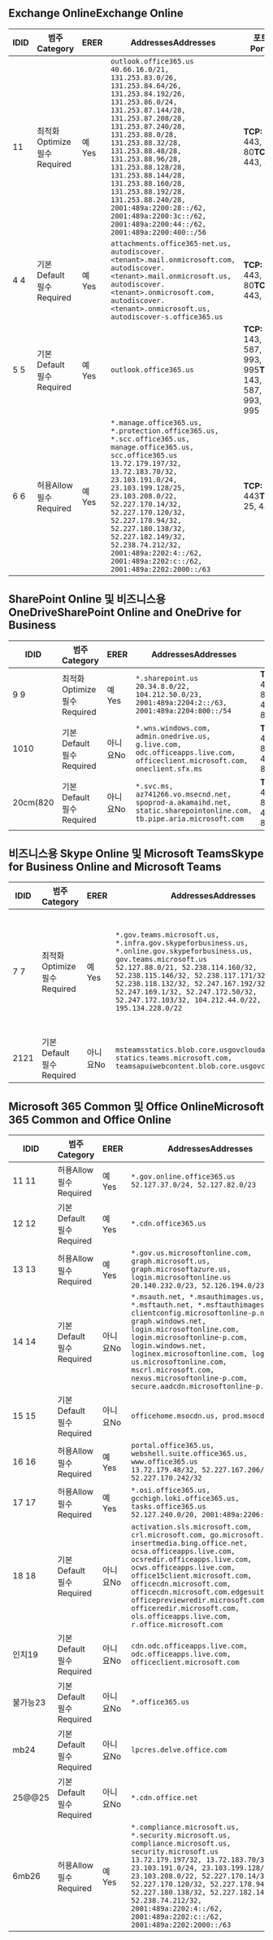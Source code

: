<!--THIS FILE IS AUTOMATICALLY GENERATED. MANUAL CHANGES WILL BE OVERWRITTEN.-->
<!--Please contact the Office 365 Endpoints team with any questions.-->
<!--USGovGCCHigh endpoints version 2020082800-->
<!--File generated 2020-09-28 14:02:12.9073-->

## <a name="exchange-online"></a><span data-ttu-id="47b6d-101">Exchange Online</span><span class="sxs-lookup"><span data-stu-id="47b6d-101">Exchange Online</span></span>

<span data-ttu-id="47b6d-102">ID</span><span class="sxs-lookup"><span data-stu-id="47b6d-102">ID</span></span> | <span data-ttu-id="47b6d-103">범주</span><span class="sxs-lookup"><span data-stu-id="47b6d-103">Category</span></span> | <span data-ttu-id="47b6d-104">ER</span><span class="sxs-lookup"><span data-stu-id="47b6d-104">ER</span></span> | <span data-ttu-id="47b6d-105">Addresses</span><span class="sxs-lookup"><span data-stu-id="47b6d-105">Addresses</span></span> | <span data-ttu-id="47b6d-106">포트</span><span class="sxs-lookup"><span data-stu-id="47b6d-106">Ports</span></span>
-- | -------------------- | --- | ------------------------------------------------------------------------------------------------------------------------------------------------------------------------------------------------------------------------------------------------------------------------------------------------------------------------------------------------------------------------------------------------------------------------------------------------ | -------------------------------
<span data-ttu-id="47b6d-107">1</span><span class="sxs-lookup"><span data-stu-id="47b6d-107">1</span></span> | <span data-ttu-id="47b6d-108">최적화</span><span class="sxs-lookup"><span data-stu-id="47b6d-108">Optimize</span></span><BR><span data-ttu-id="47b6d-109">필수</span><span class="sxs-lookup"><span data-stu-id="47b6d-109">Required</span></span> | <span data-ttu-id="47b6d-110">예</span><span class="sxs-lookup"><span data-stu-id="47b6d-110">Yes</span></span> | `outlook.office365.us`<BR>`40.66.16.0/21, 131.253.83.0/26, 131.253.84.64/26, 131.253.84.192/26, 131.253.86.0/24, 131.253.87.144/28, 131.253.87.208/28, 131.253.87.240/28, 131.253.88.0/28, 131.253.88.32/28, 131.253.88.48/28, 131.253.88.96/28, 131.253.88.128/28, 131.253.88.144/28, 131.253.88.160/28, 131.253.88.192/28, 131.253.88.240/28, 2001:489a:2200:28::/62, 2001:489a:2200:3c::/62, 2001:489a:2200:44::/62, 2001:489a:2200:400::/56` | <span data-ttu-id="47b6d-111">**TCP:** 443, 80</span><span class="sxs-lookup"><span data-stu-id="47b6d-111">**TCP:** 443, 80</span></span>
<span data-ttu-id="47b6d-112">4 </span><span class="sxs-lookup"><span data-stu-id="47b6d-112">4</span></span> | <span data-ttu-id="47b6d-113">기본</span><span class="sxs-lookup"><span data-stu-id="47b6d-113">Default</span></span><BR><span data-ttu-id="47b6d-114">필수</span><span class="sxs-lookup"><span data-stu-id="47b6d-114">Required</span></span> | <span data-ttu-id="47b6d-115">예</span><span class="sxs-lookup"><span data-stu-id="47b6d-115">Yes</span></span> | `attachments.office365-net.us, autodiscover.<tenant>.mail.onmicrosoft.com, autodiscover.<tenant>.mail.onmicrosoft.us, autodiscover.<tenant>.onmicrosoft.com, autodiscover.<tenant>.onmicrosoft.us, autodiscover-s.office365.us` | <span data-ttu-id="47b6d-116">**TCP:** 443, 80</span><span class="sxs-lookup"><span data-stu-id="47b6d-116">**TCP:** 443, 80</span></span>
<span data-ttu-id="47b6d-117">5 </span><span class="sxs-lookup"><span data-stu-id="47b6d-117">5</span></span> | <span data-ttu-id="47b6d-118">기본</span><span class="sxs-lookup"><span data-stu-id="47b6d-118">Default</span></span><BR><span data-ttu-id="47b6d-119">필수</span><span class="sxs-lookup"><span data-stu-id="47b6d-119">Required</span></span> | <span data-ttu-id="47b6d-120">예</span><span class="sxs-lookup"><span data-stu-id="47b6d-120">Yes</span></span> | `outlook.office365.us` | <span data-ttu-id="47b6d-121">**TCP:** 143, 25, 587, 993, 995</span><span class="sxs-lookup"><span data-stu-id="47b6d-121">**TCP:** 143, 25, 587, 993, 995</span></span>
<span data-ttu-id="47b6d-122">6 </span><span class="sxs-lookup"><span data-stu-id="47b6d-122">6</span></span> | <span data-ttu-id="47b6d-123">허용</span><span class="sxs-lookup"><span data-stu-id="47b6d-123">Allow</span></span><BR><span data-ttu-id="47b6d-124">필수</span><span class="sxs-lookup"><span data-stu-id="47b6d-124">Required</span></span> | <span data-ttu-id="47b6d-125">예</span><span class="sxs-lookup"><span data-stu-id="47b6d-125">Yes</span></span> | `*.manage.office365.us, *.protection.office365.us, *.scc.office365.us, manage.office365.us, scc.office365.us`<BR>`13.72.179.197/32, 13.72.183.70/32, 23.103.191.0/24, 23.103.199.128/25, 23.103.208.0/22, 52.227.170.14/32, 52.227.170.120/32, 52.227.178.94/32, 52.227.180.138/32, 52.227.182.149/32, 52.238.74.212/32, 2001:489a:2202:4::/62, 2001:489a:2202:c::/62, 2001:489a:2202:2000::/63` | <span data-ttu-id="47b6d-126">**TCP:** 25, 443</span><span class="sxs-lookup"><span data-stu-id="47b6d-126">**TCP:** 25, 443</span></span>

## <a name="sharepoint-online-and-onedrive-for-business"></a><span data-ttu-id="47b6d-127">SharePoint Online 및 비즈니스용 OneDrive</span><span class="sxs-lookup"><span data-stu-id="47b6d-127">SharePoint Online and OneDrive for Business</span></span>

<span data-ttu-id="47b6d-128">ID</span><span class="sxs-lookup"><span data-stu-id="47b6d-128">ID</span></span> | <span data-ttu-id="47b6d-129">범주</span><span class="sxs-lookup"><span data-stu-id="47b6d-129">Category</span></span> | <span data-ttu-id="47b6d-130">ER</span><span class="sxs-lookup"><span data-stu-id="47b6d-130">ER</span></span> | <span data-ttu-id="47b6d-131">Addresses</span><span class="sxs-lookup"><span data-stu-id="47b6d-131">Addresses</span></span> | <span data-ttu-id="47b6d-132">포트</span><span class="sxs-lookup"><span data-stu-id="47b6d-132">Ports</span></span>
-- | -------------------- | --- | ------------------------------------------------------------------------------------------------------------------------- | ----------------
<span data-ttu-id="47b6d-133">9 </span><span class="sxs-lookup"><span data-stu-id="47b6d-133">9</span></span> | <span data-ttu-id="47b6d-134">최적화</span><span class="sxs-lookup"><span data-stu-id="47b6d-134">Optimize</span></span><BR><span data-ttu-id="47b6d-135">필수</span><span class="sxs-lookup"><span data-stu-id="47b6d-135">Required</span></span> | <span data-ttu-id="47b6d-136">예</span><span class="sxs-lookup"><span data-stu-id="47b6d-136">Yes</span></span> | `*.sharepoint.us`<BR>`20.34.8.0/22, 104.212.50.0/23, 2001:489a:2204:2::/63, 2001:489a:2204:800::/54` | <span data-ttu-id="47b6d-137">**TCP:** 443, 80</span><span class="sxs-lookup"><span data-stu-id="47b6d-137">**TCP:** 443, 80</span></span>
<span data-ttu-id="47b6d-138">10</span><span class="sxs-lookup"><span data-stu-id="47b6d-138">10</span></span> | <span data-ttu-id="47b6d-139">기본</span><span class="sxs-lookup"><span data-stu-id="47b6d-139">Default</span></span><BR><span data-ttu-id="47b6d-140">필수</span><span class="sxs-lookup"><span data-stu-id="47b6d-140">Required</span></span> | <span data-ttu-id="47b6d-141">아니요</span><span class="sxs-lookup"><span data-stu-id="47b6d-141">No</span></span> | `*.wns.windows.com, admin.onedrive.us, g.live.com, odc.officeapps.live.com, officeclient.microsoft.com, oneclient.sfx.ms` | <span data-ttu-id="47b6d-142">**TCP:** 443, 80</span><span class="sxs-lookup"><span data-stu-id="47b6d-142">**TCP:** 443, 80</span></span>
<span data-ttu-id="47b6d-143">20cm(8</span><span class="sxs-lookup"><span data-stu-id="47b6d-143">20</span></span> | <span data-ttu-id="47b6d-144">기본</span><span class="sxs-lookup"><span data-stu-id="47b6d-144">Default</span></span><BR><span data-ttu-id="47b6d-145">필수</span><span class="sxs-lookup"><span data-stu-id="47b6d-145">Required</span></span> | <span data-ttu-id="47b6d-146">아니요</span><span class="sxs-lookup"><span data-stu-id="47b6d-146">No</span></span> | `*.svc.ms, az741266.vo.msecnd.net, spoprod-a.akamaihd.net, static.sharepointonline.com, tb.pipe.aria.microsoft.com` | <span data-ttu-id="47b6d-147">**TCP:** 443, 80</span><span class="sxs-lookup"><span data-stu-id="47b6d-147">**TCP:** 443, 80</span></span>

## <a name="skype-for-business-online-and-microsoft-teams"></a><span data-ttu-id="47b6d-148">비즈니스용 Skype Online 및 Microsoft Teams</span><span class="sxs-lookup"><span data-stu-id="47b6d-148">Skype for Business Online and Microsoft Teams</span></span>

<span data-ttu-id="47b6d-149">ID</span><span class="sxs-lookup"><span data-stu-id="47b6d-149">ID</span></span> | <span data-ttu-id="47b6d-150">범주</span><span class="sxs-lookup"><span data-stu-id="47b6d-150">Category</span></span> | <span data-ttu-id="47b6d-151">ER</span><span class="sxs-lookup"><span data-stu-id="47b6d-151">ER</span></span> | <span data-ttu-id="47b6d-152">Addresses</span><span class="sxs-lookup"><span data-stu-id="47b6d-152">Addresses</span></span> | <span data-ttu-id="47b6d-153">포트</span><span class="sxs-lookup"><span data-stu-id="47b6d-153">Ports</span></span>
-- | -------------------- | --- | --------------------------------------------------------------------------------------------------------------------------------------------------------------------------------------------------------------------------------------------------------------------------------------------------------------------------------- | ---------------------------------------------------
<span data-ttu-id="47b6d-154">7 </span><span class="sxs-lookup"><span data-stu-id="47b6d-154">7</span></span> | <span data-ttu-id="47b6d-155">최적화</span><span class="sxs-lookup"><span data-stu-id="47b6d-155">Optimize</span></span><BR><span data-ttu-id="47b6d-156">필수</span><span class="sxs-lookup"><span data-stu-id="47b6d-156">Required</span></span> | <span data-ttu-id="47b6d-157">예</span><span class="sxs-lookup"><span data-stu-id="47b6d-157">Yes</span></span> | `*.gov.teams.microsoft.us, *.infra.gov.skypeforbusiness.us, *.online.gov.skypeforbusiness.us, gov.teams.microsoft.us`<BR>`52.127.88.0/21, 52.238.114.160/32, 52.238.115.146/32, 52.238.117.171/32, 52.238.118.132/32, 52.247.167.192/32, 52.247.169.1/32, 52.247.172.50/32, 52.247.172.103/32, 104.212.44.0/22, 195.134.228.0/22` | <span data-ttu-id="47b6d-158">**TCP:** 443, 80</span><span class="sxs-lookup"><span data-stu-id="47b6d-158">**TCP:** 443, 80</span></span><BR><span data-ttu-id="47b6d-159">**UDP:** 3478, 3479, 3480, 3481</span><span class="sxs-lookup"><span data-stu-id="47b6d-159">**UDP:** 3478, 3479, 3480, 3481</span></span>
<span data-ttu-id="47b6d-160"> 21</span><span class="sxs-lookup"><span data-stu-id="47b6d-160">21</span></span> | <span data-ttu-id="47b6d-161">기본</span><span class="sxs-lookup"><span data-stu-id="47b6d-161">Default</span></span><BR><span data-ttu-id="47b6d-162">필수</span><span class="sxs-lookup"><span data-stu-id="47b6d-162">Required</span></span> | <span data-ttu-id="47b6d-163">아니요</span><span class="sxs-lookup"><span data-stu-id="47b6d-163">No</span></span> | `msteamsstatics.blob.core.usgovcloudapi.net, statics.teams.microsoft.com, teamsapuiwebcontent.blob.core.usgovcloudapi.net` | <span data-ttu-id="47b6d-164">**TCP:** 443</span><span class="sxs-lookup"><span data-stu-id="47b6d-164">**TCP:** 443</span></span>

## <a name="microsoft-365-common-and-office-online"></a><span data-ttu-id="47b6d-165">Microsoft 365 Common 및 Office Online</span><span class="sxs-lookup"><span data-stu-id="47b6d-165">Microsoft 365 Common and Office Online</span></span>

<span data-ttu-id="47b6d-166">ID</span><span class="sxs-lookup"><span data-stu-id="47b6d-166">ID</span></span> | <span data-ttu-id="47b6d-167">범주</span><span class="sxs-lookup"><span data-stu-id="47b6d-167">Category</span></span> | <span data-ttu-id="47b6d-168">ER</span><span class="sxs-lookup"><span data-stu-id="47b6d-168">ER</span></span> | <span data-ttu-id="47b6d-169">Addresses</span><span class="sxs-lookup"><span data-stu-id="47b6d-169">Addresses</span></span> | <span data-ttu-id="47b6d-170">포트</span><span class="sxs-lookup"><span data-stu-id="47b6d-170">Ports</span></span>
-- | ------------------- | --- | ---------------------------------------------------------------------------------------------------------------------------------------------------------------------------------------------------------------------------------------------------------------------------------------------------------------------------------------------------------------------------------------------- | ----------------
<span data-ttu-id="47b6d-171">11 </span><span class="sxs-lookup"><span data-stu-id="47b6d-171">11</span></span> | <span data-ttu-id="47b6d-172">허용</span><span class="sxs-lookup"><span data-stu-id="47b6d-172">Allow</span></span><BR><span data-ttu-id="47b6d-173">필수</span><span class="sxs-lookup"><span data-stu-id="47b6d-173">Required</span></span> | <span data-ttu-id="47b6d-174">예</span><span class="sxs-lookup"><span data-stu-id="47b6d-174">Yes</span></span> | `*.gov.online.office365.us`<BR>`52.127.37.0/24, 52.127.82.0/23` | <span data-ttu-id="47b6d-175">**TCP:** 443</span><span class="sxs-lookup"><span data-stu-id="47b6d-175">**TCP:** 443</span></span>
<span data-ttu-id="47b6d-176">12 </span><span class="sxs-lookup"><span data-stu-id="47b6d-176">12</span></span> | <span data-ttu-id="47b6d-177">기본</span><span class="sxs-lookup"><span data-stu-id="47b6d-177">Default</span></span><BR><span data-ttu-id="47b6d-178">필수</span><span class="sxs-lookup"><span data-stu-id="47b6d-178">Required</span></span> | <span data-ttu-id="47b6d-179">예</span><span class="sxs-lookup"><span data-stu-id="47b6d-179">Yes</span></span> | `*.cdn.office365.us` | <span data-ttu-id="47b6d-180">**TCP:** 443</span><span class="sxs-lookup"><span data-stu-id="47b6d-180">**TCP:** 443</span></span>
<span data-ttu-id="47b6d-181">13 </span><span class="sxs-lookup"><span data-stu-id="47b6d-181">13</span></span> | <span data-ttu-id="47b6d-182">허용</span><span class="sxs-lookup"><span data-stu-id="47b6d-182">Allow</span></span><BR><span data-ttu-id="47b6d-183">필수</span><span class="sxs-lookup"><span data-stu-id="47b6d-183">Required</span></span> | <span data-ttu-id="47b6d-184">예</span><span class="sxs-lookup"><span data-stu-id="47b6d-184">Yes</span></span> | `*.gov.us.microsoftonline.com, graph.microsoft.us, graph.microsoftazure.us, login.microsoftonline.us`<BR>`20.140.232.0/23, 52.126.194.0/23` | <span data-ttu-id="47b6d-185">**TCP:** 443</span><span class="sxs-lookup"><span data-stu-id="47b6d-185">**TCP:** 443</span></span>
<span data-ttu-id="47b6d-186">14 </span><span class="sxs-lookup"><span data-stu-id="47b6d-186">14</span></span> | <span data-ttu-id="47b6d-187">기본</span><span class="sxs-lookup"><span data-stu-id="47b6d-187">Default</span></span><BR><span data-ttu-id="47b6d-188">필수</span><span class="sxs-lookup"><span data-stu-id="47b6d-188">Required</span></span> | <span data-ttu-id="47b6d-189">아니요</span><span class="sxs-lookup"><span data-stu-id="47b6d-189">No</span></span> | `*.msauth.net, *.msauthimages.us, *.msftauth.net, *.msftauthimages.us, clientconfig.microsoftonline-p.net, graph.windows.net, login.microsoftonline.com, login.microsoftonline-p.com, login.windows.net, loginex.microsoftonline.com, login-us.microsoftonline.com, mscrl.microsoft.com, nexus.microsoftonline-p.com, secure.aadcdn.microsoftonline-p.com` | <span data-ttu-id="47b6d-190">**TCP:** 443</span><span class="sxs-lookup"><span data-stu-id="47b6d-190">**TCP:** 443</span></span>
<span data-ttu-id="47b6d-191">15 </span><span class="sxs-lookup"><span data-stu-id="47b6d-191">15</span></span> | <span data-ttu-id="47b6d-192">기본</span><span class="sxs-lookup"><span data-stu-id="47b6d-192">Default</span></span><BR><span data-ttu-id="47b6d-193">필수</span><span class="sxs-lookup"><span data-stu-id="47b6d-193">Required</span></span> | <span data-ttu-id="47b6d-194">아니요</span><span class="sxs-lookup"><span data-stu-id="47b6d-194">No</span></span> | `officehome.msocdn.us, prod.msocdn.us` | <span data-ttu-id="47b6d-195">**TCP:** 443, 80</span><span class="sxs-lookup"><span data-stu-id="47b6d-195">**TCP:** 443, 80</span></span>
<span data-ttu-id="47b6d-196">16 </span><span class="sxs-lookup"><span data-stu-id="47b6d-196">16</span></span> | <span data-ttu-id="47b6d-197">허용</span><span class="sxs-lookup"><span data-stu-id="47b6d-197">Allow</span></span><BR><span data-ttu-id="47b6d-198">필수</span><span class="sxs-lookup"><span data-stu-id="47b6d-198">Required</span></span> | <span data-ttu-id="47b6d-199">예</span><span class="sxs-lookup"><span data-stu-id="47b6d-199">Yes</span></span> | `portal.office365.us, webshell.suite.office365.us, www.office365.us`<BR>`13.72.179.48/32, 52.227.167.206/32, 52.227.170.242/32` | <span data-ttu-id="47b6d-200">**TCP:** 443, 80</span><span class="sxs-lookup"><span data-stu-id="47b6d-200">**TCP:** 443, 80</span></span>
<span data-ttu-id="47b6d-201">17 </span><span class="sxs-lookup"><span data-stu-id="47b6d-201">17</span></span> | <span data-ttu-id="47b6d-202">허용</span><span class="sxs-lookup"><span data-stu-id="47b6d-202">Allow</span></span><BR><span data-ttu-id="47b6d-203">필수</span><span class="sxs-lookup"><span data-stu-id="47b6d-203">Required</span></span> | <span data-ttu-id="47b6d-204">예</span><span class="sxs-lookup"><span data-stu-id="47b6d-204">Yes</span></span> | `*.osi.office365.us, gcchigh.loki.office365.us, tasks.office365.us`<BR>`52.127.240.0/20, 2001:489a:2206::/48` | <span data-ttu-id="47b6d-205">**TCP:** 443</span><span class="sxs-lookup"><span data-stu-id="47b6d-205">**TCP:** 443</span></span>
<span data-ttu-id="47b6d-206">18 </span><span class="sxs-lookup"><span data-stu-id="47b6d-206">18</span></span> | <span data-ttu-id="47b6d-207">기본</span><span class="sxs-lookup"><span data-stu-id="47b6d-207">Default</span></span><BR><span data-ttu-id="47b6d-208">필수</span><span class="sxs-lookup"><span data-stu-id="47b6d-208">Required</span></span> | <span data-ttu-id="47b6d-209">아니요</span><span class="sxs-lookup"><span data-stu-id="47b6d-209">No</span></span> | `activation.sls.microsoft.com, crl.microsoft.com, go.microsoft.com, insertmedia.bing.office.net, ocsa.officeapps.live.com, ocsredir.officeapps.live.com, ocws.officeapps.live.com, office15client.microsoft.com, officecdn.microsoft.com, officecdn.microsoft.com.edgesuite.net, officepreviewredir.microsoft.com, officeredir.microsoft.com, ols.officeapps.live.com, r.office.microsoft.com` | <span data-ttu-id="47b6d-210">**TCP:** 443, 80</span><span class="sxs-lookup"><span data-stu-id="47b6d-210">**TCP:** 443, 80</span></span>
<span data-ttu-id="47b6d-211">인치</span><span class="sxs-lookup"><span data-stu-id="47b6d-211">19</span></span> | <span data-ttu-id="47b6d-212">기본</span><span class="sxs-lookup"><span data-stu-id="47b6d-212">Default</span></span><BR><span data-ttu-id="47b6d-213">필수</span><span class="sxs-lookup"><span data-stu-id="47b6d-213">Required</span></span> | <span data-ttu-id="47b6d-214">아니요</span><span class="sxs-lookup"><span data-stu-id="47b6d-214">No</span></span> | `cdn.odc.officeapps.live.com, odc.officeapps.live.com, officeclient.microsoft.com` | <span data-ttu-id="47b6d-215">**TCP:** 443, 80</span><span class="sxs-lookup"><span data-stu-id="47b6d-215">**TCP:** 443, 80</span></span>
<span data-ttu-id="47b6d-216">불가능</span><span class="sxs-lookup"><span data-stu-id="47b6d-216">23</span></span> | <span data-ttu-id="47b6d-217">기본</span><span class="sxs-lookup"><span data-stu-id="47b6d-217">Default</span></span><BR><span data-ttu-id="47b6d-218">필수</span><span class="sxs-lookup"><span data-stu-id="47b6d-218">Required</span></span> | <span data-ttu-id="47b6d-219">아니요</span><span class="sxs-lookup"><span data-stu-id="47b6d-219">No</span></span> | `*.office365.us` | <span data-ttu-id="47b6d-220">**TCP:** 443, 80</span><span class="sxs-lookup"><span data-stu-id="47b6d-220">**TCP:** 443, 80</span></span>
<span data-ttu-id="47b6d-221">mb</span><span class="sxs-lookup"><span data-stu-id="47b6d-221">24</span></span> | <span data-ttu-id="47b6d-222">기본</span><span class="sxs-lookup"><span data-stu-id="47b6d-222">Default</span></span><BR><span data-ttu-id="47b6d-223">필수</span><span class="sxs-lookup"><span data-stu-id="47b6d-223">Required</span></span> | <span data-ttu-id="47b6d-224">아니요</span><span class="sxs-lookup"><span data-stu-id="47b6d-224">No</span></span> | `lpcres.delve.office.com` | <span data-ttu-id="47b6d-225">**TCP:** 443</span><span class="sxs-lookup"><span data-stu-id="47b6d-225">**TCP:** 443</span></span>
<span data-ttu-id="47b6d-226">25@@</span><span class="sxs-lookup"><span data-stu-id="47b6d-226">25</span></span> | <span data-ttu-id="47b6d-227">기본</span><span class="sxs-lookup"><span data-stu-id="47b6d-227">Default</span></span><BR><span data-ttu-id="47b6d-228">필수</span><span class="sxs-lookup"><span data-stu-id="47b6d-228">Required</span></span> | <span data-ttu-id="47b6d-229">아니요</span><span class="sxs-lookup"><span data-stu-id="47b6d-229">No</span></span> | `*.cdn.office.net` | <span data-ttu-id="47b6d-230">**TCP:** 443</span><span class="sxs-lookup"><span data-stu-id="47b6d-230">**TCP:** 443</span></span>
<span data-ttu-id="47b6d-231">6mb</span><span class="sxs-lookup"><span data-stu-id="47b6d-231">26</span></span> | <span data-ttu-id="47b6d-232">허용</span><span class="sxs-lookup"><span data-stu-id="47b6d-232">Allow</span></span><BR><span data-ttu-id="47b6d-233">필수</span><span class="sxs-lookup"><span data-stu-id="47b6d-233">Required</span></span> | <span data-ttu-id="47b6d-234">예</span><span class="sxs-lookup"><span data-stu-id="47b6d-234">Yes</span></span> | `*.compliance.microsoft.us, *.security.microsoft.us, compliance.microsoft.us, security.microsoft.us`<BR>`13.72.179.197/32, 13.72.183.70/32, 23.103.191.0/24, 23.103.199.128/25, 23.103.208.0/22, 52.227.170.14/32, 52.227.170.120/32, 52.227.178.94/32, 52.227.180.138/32, 52.227.182.149/32, 52.238.74.212/32, 2001:489a:2202:4::/62, 2001:489a:2202:c::/62, 2001:489a:2202:2000::/63` | <span data-ttu-id="47b6d-235">**TCP:** 443, 80</span><span class="sxs-lookup"><span data-stu-id="47b6d-235">**TCP:** 443, 80</span></span>
